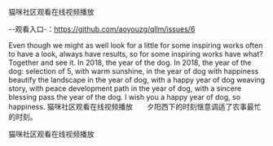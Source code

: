 猫咪社区观看在线视频播放

--观看入口-：https://github.com/aoyouzg/qllm/issues/6

Even though we might as well look for a little for some inspiring works often to have a look, always have results, so for some inspiring works have what?
Together and see it.
In 2018, the year of the dog. In 2018, the year of the dog: selection of 5, with warm sunshine, in the year of dog with happiness beautify the landscape in the year of dog, with a happy year of dog weaving story, with peace development path in the year of dog, with a sincere blessing pass the year of the dog.
I wish you a happy year of dog, so happiness.
猫咪社区观看在线视频播放　　夕阳西下的时刻惬意调适了农事最忙的时刻。

猫咪社区观看在线视频播放

